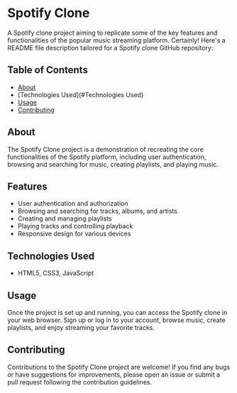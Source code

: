 # Spotify Clone

A Spotify clone project aiming to replicate some of the key features and functionalities of the popular music streaming platform.
Certainly! Here's a README file description tailored for a Spotify clone GitHub repository:

## Table of Contents

- [About](#About)
- [Technologies Used](#Technologies Used)
- [Usage](#usage)
- [Contributing](#contributing)

## About

The Spotify Clone project is a demonstration of recreating the core functionalities of the Spotify platform, including user authentication, browsing and searching for music, creating playlists, and playing music.

## Features

- User authentication and authorization
- Browsing and searching for tracks, albums, and artists
- Creating and managing playlists
- Playing tracks and controlling playback
- Responsive design for various devices

## Technologies Used

- HTML5, CSS3, JavaScript

## Usage

Once the project is set up and running, you can access the Spotify clone in your web browser. Sign up or log in to your account, browse music, create playlists, and enjoy streaming your favorite tracks.

## Contributing

Contributions to the Spotify Clone project are welcome! If you find any bugs or have suggestions for improvements, please open an issue or submit a pull request following the contribution guidelines.
